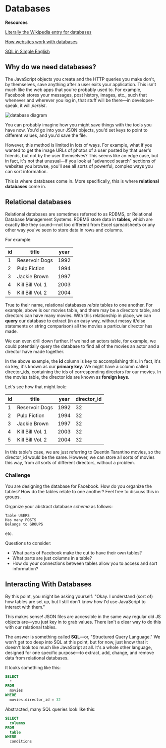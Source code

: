 # Databases

**Resources**

[Literally the Wikipedia entry for databases](https://en.wikipedia.org/wiki/Database)

[How websites work with databases](https://developer.mozilla.org/en-US/docs/Learn/Drafts/How_websites_work_with_databases)

[SQL in Simple English](http://www.codecoffee.com/articles/sql1.html)

## Why do we need databases?

The JavaScript objects you create and the HTTP queries you make don't, by themselves, save anything after a user exits your application. This isn't much like the web apps that you're probably used to. For example, Facebook stores your messages, post history, images, etc., such that whenever and wherever you log in, that stuff will be there—in developer-speak, it will *persist*.

![database diagram](http://felixthea.com/wp-content/uploads/2014/04/Diagram-of-Fullstack.png)

You can probably imagine how you might save things with the tools you have now. You'd go into your JSON objects, you'd set keys to point to different values, and you'd save the file.

However, this method is limited in lots of ways. For example, what if you wanted to get the image URLs of photos of a user posted by that user's friends, but not by the user themselves? This seems like an edge case, but in fact, it's not that unusual—if you look at "advanced search" sections of websites you browse, you'll see all sorts of powerful, complex ways you can sort information.

This is where databases come in. More specifically, this is where **relational databases** come in.

## Relational databases

Relational databases are sometimes referred to as RDBMS, or Relational Database Management Systems. RDBMS store data in **tables**, which are exactly like they sound—not too different from Excel spreadsheets or any other way you've seen to store data in rows and columns.

For example:

| id            | title          | year  |
| ------------- | ------------- | ----- |
|1|Reservoir Dogs|1992|
|2|Pulp Fiction|1994|
|3|Jackie Brown|1997|
|4|Kill Bill Vol. 1|2003|
|5|Kill Bill Vol. 2|2004|

True to their name, relational databases *relate* tables to one another. For example, above is our movies table, and there may be a directors table, and directors can have many movies. With this relationship in place, we can **query** our database to extract (in an easy way, without messy if/else statements or string comparison) all the movies a particular director has made.

We can even drill down further. If we had an actors table, for example, we could potentially query the database to find all of the movies an actor and a director have made together.

In the above example, the **id** column is key to accomplishing this. In fact, it's so key, it's known as our **primary key**. We might have a column called director_ids, containing the ids of corresponding directors for our movies. In the movies table, the director ids are known as **foreign keys**.

Let's see how that might look:

| id            | title          | year  | director_id  |
| ------------- | ------------- | ----- | --------- |
|1|Reservoir Dogs|1992|32|
|2|Pulp Fiction|1994|32|
|3|Jackie Brown|1997|32|
|4|Kill Bill Vol. 1|2003|32|
|5|Kill Bill Vol. 2|2004|32|

In this table's case, we are just referring to Quentin Tarantino movies, so the director_id would be the same. However, we can store all sorts of movies this way, from all sorts of different directors, without a problem.

### Challenge

You are designing the database for Facebook. How do you organize the tables? How do the tables relate to one another? Feel free to discuss this in groups.

Organize your abstract database *schema* as follows:

```
Table USERS
Has many POSTS
Belongs to GROUPS
```
etc.

Questions to consider:
* What parts of Facebook make the cut to have their own tables?
* What parts are just columns in a table?
* How do your connections between tables allow you to access and sort information?

## Interacting With Databases

By this point, you might be asking yourself: "Okay. I understand (sort of) how tables are set up, but I still don't know how I'd use JavaScript to interact with them."

This makes sense! JSON files are accessible in the same way regular old JS objects are—you just key in to grab values. There isn't a clear way to do this with our relational tables.

The answer is something called **SQL**—or, "Structured Query Language." We won't get too deep into SQL at this point, but for now, just know that it doesn't look too much like JavaScript at all. It's a whole other language, designed for one specific purpose—to extract, add, change, and remove data from relational databases.

It looks something like this:

```sql
SELECT
  *
FROM
  movies
WHERE
  movies.director_id = 32
```

Abstracted, many SQL queries look like this:

```sql
SELECT
  columns
FROM
  table
WHERE
  conditions
```
